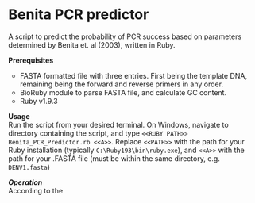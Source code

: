Benita PCR predictor
==============

A script to predict the probability of PCR success based on parameters determined by Benita et. al (2003), written in Ruby.

**Prerequisites** <br>
<ul type="circle">
<li>FASTA formatted file with three entries. First being the template DNA, remaining being the forward and reverse primers in any order.</li>
<li>BioRuby module to parse FASTA file, and calculate GC content.</li>
<li> Ruby v1.9.3</li>
</ul>

**Usage**<br>
Run the script from your desired terminal. On Windows, navigate to directory containing the script, and type ```<<RUBY PATH>> Benita_PCR_Predictor.rb <<A>>```. Replace ```<<PATH>>``` with the path for your Ruby installation (typically ```C:\Ruby193\bin\ruby.exe```), and ```<<A>>``` with the path for your .FASTA file (must be within the same directory, e.g. ```DENV1.fasta```)

***Operation***<br>
According to the 
